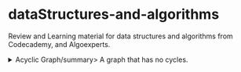 # dataStructures-and-algorithms

Review and Learning material for data structures and algorithms from Codecademy, and Algoexperts.

<details>
 <summary>Acyclic Graph/summary>
  A graph that has no cycles.
</details>


